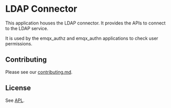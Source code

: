 # LDAP Connector

This application houses the LDAP connector.
It provides the APIs to connect to the LDAP service.

It is used by the emqx_authz and emqx_authn applications to check user permissions.

## Contributing

Please see our [contributing.md](../../CONTRIBUTING.md).

## License

See [APL](../../APL.txt).
